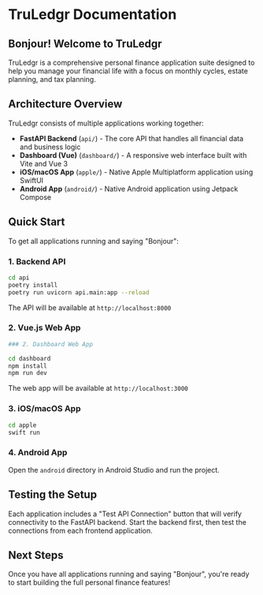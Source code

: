 # TruLedgr Documentation

## Bonjour! Welcome to TruLedgr

TruLedgr is a comprehensive personal finance application suite designed to help you manage your financial life with a focus on monthly cycles, estate planning, and tax planning.

## Architecture Overview

TruLedgr consists of multiple applications working together:

- **FastAPI Backend** (`api/`) - The core API that handles all financial data and business logic
- **Dashboard (Vue)** (`dashboard/`) - A responsive web interface built with Vite and Vue 3
- **iOS/macOS App** (`apple/`) - Native Apple Multiplatform application using SwiftUI
- **Android App** (`android/`) - Native Android application using Jetpack Compose

## Quick Start

To get all applications running and saying "Bonjour":

### 1. Backend API
```bash
cd api
poetry install
poetry run uvicorn api.main:app --reload
```
The API will be available at `http://localhost:8000`

### 2. Vue.js Web App
```bash
### 2. Dashboard Web App

cd dashboard
npm install
npm run dev
```
The web app will be available at `http://localhost:3000`

### 3. iOS/macOS App
```bash
cd apple
swift run
```

### 4. Android App
Open the `android` directory in Android Studio and run the project.

## Testing the Setup

Each application includes a "Test API Connection" button that will verify connectivity to the FastAPI backend. Start the backend first, then test the connections from each frontend application.

## Next Steps

Once you have all applications running and saying "Bonjour", you're ready to start building the full personal finance features!